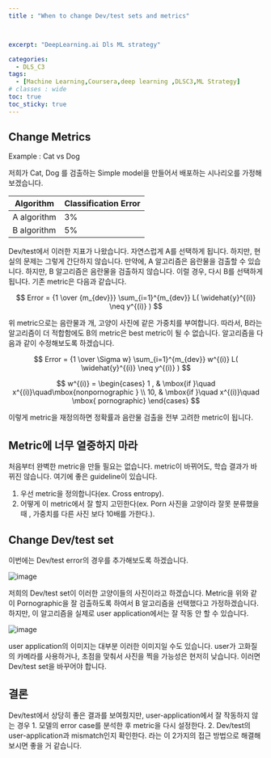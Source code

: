 ```yaml
---
title : "When to change Dev/test sets and metrics"



excerpt: "DeepLearning.ai Dls ML strategy"

categories:
  - DLS_C3
tags:
  - [Machine Learning,Coursera,deep learning ,DLSC3,ML Strategy]
# classes : wide
toc: true
toc_sticky: true
---
```

## Change Metrics

Example : Cat vs Dog

저희가 Cat, Dog 를 검출하는 Simple model을 만들어서 배포하는 시나리오를 가정해보겠습니다. 

| Algorithm   | Classification Error |
| ----------- | -------------------- |
| A algorithm | 3%                   |
| B algorithm | 5%                   |

Dev/test에서 이러한 지표가 나왔습니다. 자연스럽게 A를 선택하게 됩니다. 하지만, 현실의 문제는 그렇게 간단하지 않습니다. 만약에, A 알고리즘은  음란물을 검출할 수 있습니다. 하지만, B 알고리즘은 음란물을 검출하지 않습니다. 이럴 경우, 다시 B를 선택하게 됩니다.  기존 metric은 다음과 같습니다.

$$ Error = {1 \over {m_{dev}}} \sum_{i=1}^{m_{dev}} L( \widehat{y}^{(i)} \neq y^{(i)} ) $$ 

위 metric으로는 음란물과 개, 고양이 사진에 같은 가중치를 부여합니다. 따라서, B라는 알고리즘이 더 적합함에도 B의 metric은 best metric이 될 수 없습니다. 알고리즘을 다음과 같이 수정해보도록 하겠습니다.



$$ Error = {1 \over \Sigma w} \sum_{i=1}^{m_{dev}} w^{(i)} L( \widehat{y}^{(i)} \neq y^{(i)} ) $$ 

$$ w^{(i)} =  \begin{cases} 1 ,  & \mbox{if  }\quad x^{(i)}\quad\mbox{nonpornographic } \\ 10, & \mbox{if  }\quad x^{(i)}\quad \mbox{	pornographic} \end{cases} $$

이렇게 metric을 재정의하면 정확률과 음란물 검출을 전부 고려한 metric이 됩니다.



## Metric에 너무 열중하지 마라

처음부터 완벽한 metric을 만들 필요는 없습니다. metric이 바뀌어도, 학습 결과가 바뀌진 않습니다. 여기에 좋은 guideline이 있습니다.

1. 우선 metric을 정의합니다(ex. Cross entropy).
2. 어떻게 이 metric에서 잘 할지 고민한다(ex. Porn 사진을 고양이라 잘못 분류했을때 ,  가중치를 다른 사진 보다 10배를 가한다.).



## Change Dev/test set

이번에는 Dev/test error의 경우를 추가해보도록 하겠습니다.

![image](https://user-images.githubusercontent.com/50165842/144239085-3845a0ce-b07c-4cc0-a2b2-bc63779f7e80.png)

저희의  Dev/test set이 이러한 고양이들의 사진이라고 하겠습니다. Metric을 위와 같이 Pornographic을 잘 검출하도록 하여서 B 알고리즘을 선택했다고 가정하겠습니다. 하지만, 이 알고리즘을 실제로 user application에서는 잘 작동 안 할 수 있습니다.

![image](https://user-images.githubusercontent.com/50165842/144239316-75995f59-7f6e-42bd-8cf1-f80fdd895bb4.png)

user application의 이미지는 대부분 이러한 이미지일 수도 있습니다. user가 고화질의 카메라를 사용하거나, 초점을 맞춰서 사진을 찍을 가능성은 현저히 낮습니다. 이러면 Dev/test set을 바꾸어야 합니다.

## 결론

Dev/test에서 상당히 좋은 결과를 보여줬지만,  user-application에서 잘 작동하지 않는 경우 1. 모델의 error case를 분석한 후 metric을 다시 설정한다. 2. Dev/test의 user-application과 mismatch인지 확인한다. 라는 이 2가지의 접근 방법으로 해결해보시면 좋을 거 같습니다.